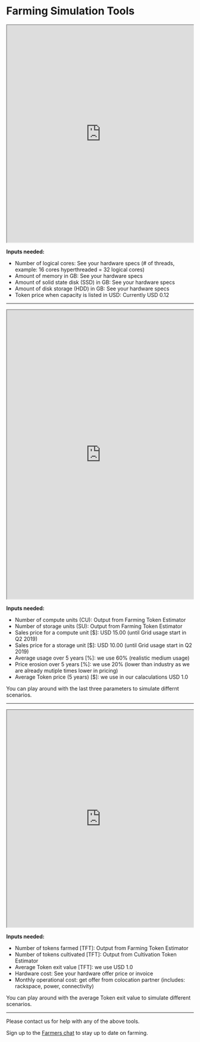 # Farming Simulation Tools

<div style="overflow:hidden;">
   <iframe src="https://jscalc.io/calc/8jXXLOukrlXcI7H4" scrolling="yes" style="width: 100%; height: 582px; margin-left:0px;"></iframe>
</div>


**Inputs needed:**
- Number of logical cores: See your hardware specs (# of threads, example: 16 cores hyperthreaded = 32 logical cores)
- Amount of memory in GB: See your hardware specs
- Amount of solid state disk (SSD) in GB: See your hardware specs
- Amount of disk storage (HDD) in GB: See your hardware specs
- Token price when capacity is listed in USD: Currently USD 0.12


*********************************************************************************************************

<div style="overflow:hidden; margin-top:15px;">
   <iframe src="https://jscalc.io/calc/uWbIWOR0dynA46iU" scrolling="yes" style="width: 100%; height: 774px; margin-left:0px;"></iframe>
</div>

**Inputs needed:**
- Number of compute units (CU): Output from Farming Token Estimator
- Number of storage units (SU): Output from Farming Token Estimator
- Sales price for a compute unit [$]: USD 15.00 (until Grid usage start in Q2 2019)
- Sales price for a storage unit [$]: USD 10.00 (until Grid usage start in Q2 2019)
- Average usage over 5 years [%]: we use 60% (realistic medium usage)
- Price erosion over 5 years [%]: we use 20% (lower than industry as we are already mutiple times lower in pricing)
- Average Token price (5 years) [$]: we use in our calaculations USD 1.0

You can play around with the last three parameters to simulate differnt scenarios.

*********************************************************************************************************

<div style="overflow:hidden; margin-top:15px;">
   <iframe src="https://jscalc.io/calc/7PSBwT4Io6rQ9Bog" scrolling="yes" style="width: 100%; height: 582px; margin-left:0px;"></iframe>
</div>


**Inputs needed:**
- Number of tokens farmed [TFT]: Output from Farming Token Estimator
- Number of tokens cultivated [TFT]: Output from Cultivation Token Estimator
- Average Token exit value [TFT]: we use USD 1.0
- Hardware cost: See your hardware offer price or invoice
- Monthly operational cost: get offer from colocation partner (includes: rackspace, power, connectivity)

You can play around with the average Token exit value to simulate different scenarios.

*********************************************************************************************************

Please contact us for help with any of the above tools.

Sign up to the [Farmers chat](https://t.me/joinchat/BwOvO0NpZjNMHFx8wD_5nw) to stay up to date on farming.
